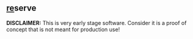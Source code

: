 ## [re](https://github.com/sol/reserve#readme)serve

**DISCLAIMER:** This is very early stage software.  Consider it is a proof of concept that is not meant for production use!
